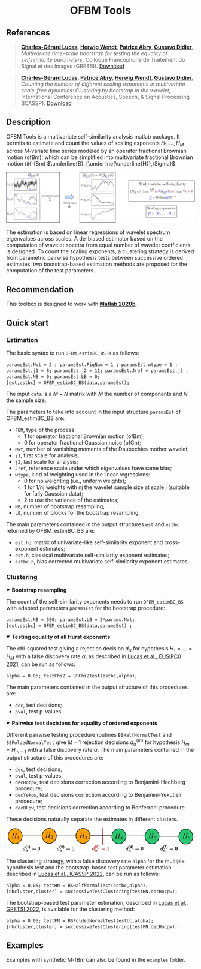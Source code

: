 # <div align="center">OFBM Tools </div> 

## References

> **[Charles-Gérard Lucas](https://perso.ens-lyon.fr/charles.lucas), [Herwig Wendt](https://www.irit.fr/~Herwig.Wendt/), [Patrice Abry](https://perso.ens-lyon.fr/patrice.abry), [Gustavo Didier](http://www2.tulane.edu/~gdidier/),**
*Multivariate time-scale bootstrap for testing the equality of selfsimilarity parameters,* 
Colloque Francophone de Traitement du Signal et des Images (GRETSI). [Download]( https://hal.archives-ouvertes.fr/hal-03735529)

> **[Charles-Gérard Lucas](https://perso.ens-lyon.fr/charles.lucas), [Patrice Abry](https://perso.ens-lyon.fr/patrice.abry), [Herwig Wendt](https://www.irit.fr/~Herwig.Wendt/), [Gustavo Didier](http://www2.tulane.edu/~gdidier/),**
*Counting the number of different scaling exponents in multivariate scale-free dynamics: Clustering by bootstrap in the wavelet,* International Conference on Acoustics, Speech, & Signal Processing (ICASSP). [Download](https://hal.archives-ouvertes.fr/hal-03735481/document)

## Description
OFBM Tools is a multivariate self-similarity analysis matlab package. It permits to estimate and count the values of scaling exponents $H_1,\ldots,H_M$ across $M$-variate time series modeled by an operator fractional Brownian motion (ofBm), which can be simplified into multivariate fractional Brownian motion ($M$-fBm) $\underline{B}_{\underline{\underline{H}},\Sigma}$. 

![alt text](https://github.com/charlesglucas/ofbm_tools/blob/main/images/multivariateHestim.svg)

The estimation is based on linear regressions of wavelet spectrum eigenvalues across scales. A de-biased estimator based on the computation of wavelet spectra from equal number of wavelet coefficients is designed. To count the scaling exponents, a clustering strategy is derived from parametric pairwise hypothesis tests between successive ordered estimates: two bootstrap-based estimation methods are proposed for the computation of the test parameters.

## Recommendation
This toolbox is designed to work with [**Matlab 2020b**](https://fr.mathworks.com/products/new_products/release2020b.html).

## Quick start

### Estimation
  
The basic syntax to run `OFBM_estimBC_BS` is as follows:

```
paramsEst.Nwt = 2 ; paramsEst.FigNum = 1 ; paramsEst.wtype = 1 ;
paramsEst.j1 = 8; paramsEst.j2 = 11; paramsEst.Jref = paramsEst.j2 ; 
paramsEst.NB = 0; paramsEst.LB = 0;
[est,estbc] = OFBM_estimBC_BS(data,paramsEst);
```
The input `data` is a $M \times N$ matrix with $M$ the number of components and $N$ the sample size.
  
The parameters to take into account in the input structure `paramsEst` of OFBM_estimBC_BS are:
  - `FBM`, type of the process:
    - 1 for operator fractional Brownian motion (ofBm);
    - 0 for operator fractional Gaussian noise (ofGn);
  - `Nwt`, number of vanishing moments of the Daubechies mother wavelet;
  - `j1`, first scale for analysis;
  - `j2`, last scale for analysis;
  - `Jref`, reference scale under which eigenvalues have same bias;
  - `wtype`, kind of weighting used in the linear regressions:
    - 0 for no weighting  (i.e., uniform weights);
    - 1 for 1/nj weights with nj the wavelet sample size at scale j (suitable for fully Gaussian data);
    - 2 to use the variance of the estimates;
  - `NB`, number of bootstrap resampling;
  - `LB`, number of blocks for the bootstrap resampling.

The main parameters contained in the output structures `est` and `estbc` returned by OFBM_estimBC_BS are:
  - `est.hU`, matrix of univariate-like self-similarity exponent and cross-exponent estimates;
  - `est.h`, classical multivariate self-similarity exponent estimates;
  - `estbc.h`, bias corrected multivariate self-similarity exponent estimates.

### Clustering
  
<details open>
<summary><strong>Bootstrap resampling</strong></summary>
  
The count of the self-similarity exponents needs to run `OFBM_estimBC_BS` with adapted parameters `paramsEst` for the bootstrap procedure:
```
paramsEst.NB = 500; paramsEst.LB = 2*params.Nwt; 
[est,estbc] = OFBM_estimBC_BS(data,paramsEst) ;
```
</details>

<details open>
<summary><strong>Testing equality of all Hurst exponents</strong></summary>

The chi-squared test giving a rejection decision $d_{\alpha}$ for hypothesis $H_1=\ldots=H_M$ with a false discovery rate $\alpha$, as described in [Lucas et al., EUSIPC0 2021](https://hal.science/hal-03381950/document), can be run as follows:
```
alpha = 0.05; testChi2 = BSChi2test(estbc,alpha);
```
The main parameters contained in the output structure of this procedures are:
  - `dec`, test decisions;
  - `pval`, test p-values. 
</details>

<details open>
<summary><strong>Pairwise test decisions for equality of ordered exponents</strong></summary>
    
Different pairwise testing procedure routines `BSHalfNormalTest` and `BSFoldedNormalTest` give $M-1$ rejection decisions $d_{\alpha}^{(m)}$ for hypothesis $H_m=H_{m+1}$ with a false discovery rate $\alpha$. The main parameters contained in the output structure of this procedures are:
  - `dec`, test decisions;
  - `pval`, test p-values;
  - `decHocpw`, test decisions correction according to Benjamini-Hochberg procedure;
  - `decYekpw`, test decisions correction according to Benjamini-Yekutieli procedure;
  - `decBFpw`, test decisions correction according to Bonferroni procedure.
  
These decisions naturally separate the estimates in different clusters.
<p align="center">
  <img align="center" width="500" src="https://github.com/charlesglucas/ofbm_tools/blob/main/images/naiveClustering.svg" style="max-width: 100%;">
</p>

The clustering strategy, with a false discovery rate `alpha` for the multiple hypothesis test and the bootstrap-based test parameter estimation described in [Lucas et al., ICASSP 2022](https://hal.archives-ouvertes.fr/hal-03735481/document), can be run as follows:
```
alpha = 0.05; testHN = BSHalfNormalTest(estbc,alpha);
[nbcluster,cluster] = successiveTestClustering(testHN.decHocpw);
```

The bootstrap-based test parameter estimation, described in [Lucas et al., GRETSI 2022](https://hal.archives-ouvertes.fr/hal-03735529), is available for the clustering method:
```
alpha = 0.05; testFN = BSFoldedNormalTest(estbc,alpha);
[nbcluster,cluster] = successiveTestClustering(testFN.decHocpw);
```
</details>

## Examples

Examples with synthetic $M$-fBm can also be found in the `examples` folder.

